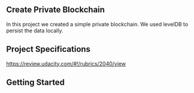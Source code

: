 ## Create Private Blockchain
In this project we created a simple private blockchain.  We used levelDB to persist the data locally.

## Project Specifications
https://review.udacity.com/#!/rubrics/2040/view

## Getting Started
